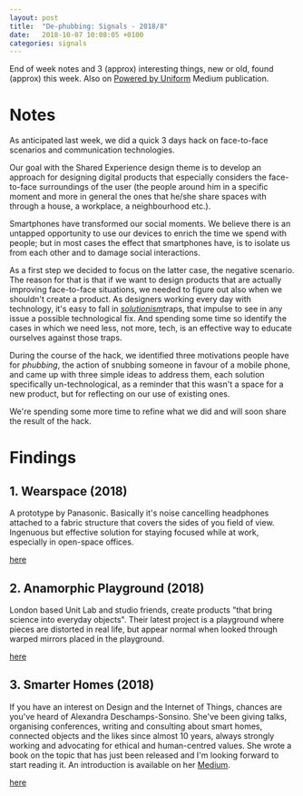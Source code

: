 ```yaml
---
layout: post
title:  "De-phubbing: Signals - 2018/8"
date:   2018-10-07 10:08:05 +0100
categories: signals
---
```


End of week notes and 3 (approx) interesting things, new or old, found (approx) this week. Also on [Powered by Uniform](https://medium.com/uniform-creative-technology/tagged/weeknotes) Medium publication.

# Notes

As anticipated last week, we did a quick 3 days hack on face-to-face scenarios and communication technologies.

Our goal with the Shared Experience design theme is to develop an approach for designing digital products that especially considers the face-to-face surroundings of the user (the people around him in a specific moment and more in general the ones that he/she share spaces with through a house, a workplace, a neighbourhood etc.).

Smartphones have transformed our social moments. We believe there is an untapped opportunity to use our devices to enrich the time we spend with people; but in most cases the effect that smartphones have, is to isolate us from each other and to damage social interactions.

As a first step we decided to focus on the latter case, the negative scenario. The reason for that is that if we want to design products that are actually improving face-to-face situations, we needed to figure out also when we shouldn't create a product. As designers working every day with technology, it's easy to fall in [_solutionism_](https://www.theguardian.com/technology/2013/mar/09/evgeny-morozov-technology-solutionism-interview)traps, that impulse to see in any issue a possible technological fix. And spending some time so identify the cases in which we need less, not more, tech, is an effective way to educate ourselves against those traps.

During the course of the hack, we identified three motivations people have for _phubbing_, the action of snubbing someone in favour of a mobile phone, and came up with three simple ideas to address them, each solution specifically un-technological, as a reminder that this wasn't a space for a new product, but for reflecting on our use of existing ones.

We're spending some more time to refine what we did and will soon share the result of the hack.


# Findings

## 1. Wearspace (2018)

A prototype by Panasonic. Basically it's noise cancelling headphones attached to a fabric structure that covers the sides of you field of view. Ingenuous but effective solution for staying focused while at work, especially in open-space offices.

[here](https://www.youtube.com/watch?v=2aLrjEvNnpE)

## 2. Anamorphic Playground (2018)

London based Unit Lab and studio friends, create products "that bring science into everyday objects". Their latest project is a playground where pieces are distorted in real life, but appear normal when looked through warped mirrors placed in the playground.

[here](https://www.dezeen.com/2018/10/05/anamorphic-playground-unit-lab-mirror-eleanor-palmer-primary-london-architecture/)

## 3. Smarter Homes (2018)

If you have an interest on Design and the Internet of Things, chances are you've heard of Alexandra Deschamps-Sonsino. She've been giving talks,  organising conferences, writing and consulting about smart homes, connected objects and the likes since almost 10 years, always strongly working and advocating for ethical and human-centred values. She wrote a book on the topic that has just been released and I'm looking forward to start reading it. An introduction is available on her [Medium](https://medium.com/@iotwatch/smarter-homes-how-technology-has-changed-your-home-life-an-introduction-5e8306a59a31).  

[here](https://designswarm.com/book/)
